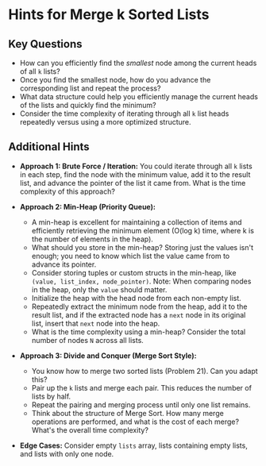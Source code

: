 # Hints for Merge k Sorted Lists

## Key Questions

*   How can you efficiently find the *smallest* node among the current heads of all `k` lists?
*   Once you find the smallest node, how do you advance the corresponding list and repeat the process?
*   What data structure could help you efficiently manage the current heads of the lists and quickly find the minimum?
*   Consider the time complexity of iterating through all `k` list heads repeatedly versus using a more optimized structure.

## Additional Hints

*   **Approach 1: Brute Force / Iteration:** You could iterate through all `k` lists in each step, find the node with the minimum value, add it to the result list, and advance the pointer of the list it came from. What is the time complexity of this approach?

*   **Approach 2: Min-Heap (Priority Queue):**
    *   A min-heap is excellent for maintaining a collection of items and efficiently retrieving the minimum element (O(log k) time, where k is the number of elements in the heap).
    *   What should you store in the min-heap? Storing just the values isn't enough; you need to know which list the value came from to advance its pointer.
    *   Consider storing tuples or custom structs in the min-heap, like `(value, list_index, node_pointer)`. Note: When comparing nodes in the heap, only the `value` should matter.
    *   Initialize the heap with the head node from each non-empty list.
    *   Repeatedly extract the minimum node from the heap, add it to the result list, and if the extracted node has a `next` node in its original list, insert that `next` node into the heap.
    *   What is the time complexity using a min-heap? Consider the total number of nodes `N` across all lists.

*   **Approach 3: Divide and Conquer (Merge Sort Style):**
    *   You know how to merge two sorted lists (Problem 21). Can you adapt this?
    *   Pair up the `k` lists and merge each pair. This reduces the number of lists by half.
    *   Repeat the pairing and merging process until only one list remains.
    *   Think about the structure of Merge Sort. How many merge operations are performed, and what is the cost of each merge? What's the overall time complexity?

*   **Edge Cases:** Consider empty `lists` array, lists containing empty lists, and lists with only one node.
